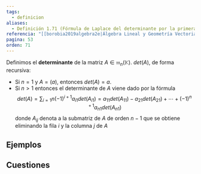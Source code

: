 ```yaml
---
tags:
  - definicion
aliases:
  - Definición 1.71 (Fórmula de Laplace del determinante por la primera columna)
referencia: "[[borobia2019algebra2e|Álgebra Lineal y Geometría Vectorial (2a ed)]]"
pagina: 53
orden: 71
---
```

Definimos el **determinante** de la matriz $A \in \mathfrak{m}_n(\mathbb{K})$. $det(A)$, de forma recursiva:
- Si $n=1$ y $A=(a)$, entonces $det(A) = a$.
- Si $n>1$ entonces el determinante de $A$ viene dado por la fórmula $$det(A) = \sum_{i=1}{n} (-1)^{i+1}a_{i1}det(A_{i1}) = a_{11}det(A_{11})-a_{21}det(A_{21})+\cdots+(-1)^{n+1}a_{n1}det(A_{n1})$$ donde $A_{ij}$ denota a la submatriz de $A$ de orden $n-1$ que se obtiene eliminando la fila $i$ y la columna $j$ de $A$

## Ejemplos

## Cuestiones
